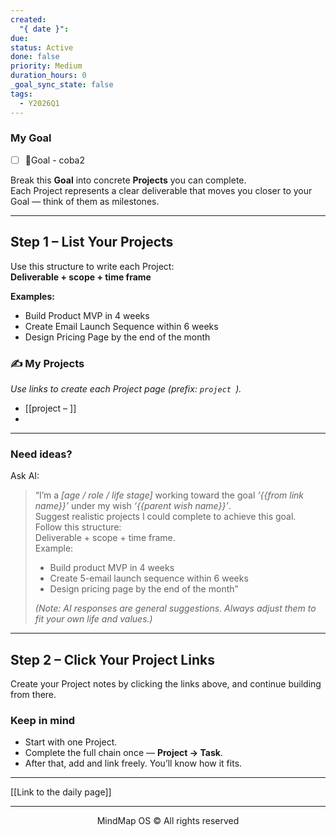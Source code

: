 ```yaml
---
created:
  "{ date }":
due:
status: Active
done: false
priority: Medium
duration_hours: 0
_goal_sync_state: false
tags:
  - Y2026Q1
---
```


### My Goal
- [ ] 🎯Goal - coba2

Break this **Goal** into concrete **Projects** you can complete.  
Each Project represents a clear deliverable that moves you closer to your Goal — think of them as milestones.

---

## Step 1 – List Your Projects

Use this structure to write each Project:  
**Deliverable + scope + time frame**

**Examples:**
- Build Product MVP in 4 weeks  
- Create Email Launch Sequence within 6 weeks  
- Design Pricing Page by the end of the month  

### ✍️ My Projects
*Use links to create each Project page (prefix: `project `).*
- [[project – ]]
- 

---

### Need ideas?

Ask AI:

> “I’m a *[age / role / life stage]* working toward the goal *‘{{from link name}}’* under my wish *‘{{parent wish name}}’*.  
> Suggest realistic projects I could complete to achieve this goal.  
> Follow this structure:  
> Deliverable + scope + time frame.  
> Example:  
> - Build product MVP in 4 weeks  
> - Create 5-email launch sequence within 6 weeks  
> - Design pricing page by the end of the month”
>
> *(Note: AI responses are general suggestions. Always adjust them to fit your own life and values.)*

---

## Step 2 – Click Your Project Links

Create your Project notes by clicking the links above, and continue building from there.

### Keep in mind
- Start with one Project.  
- Complete the full chain once — **Project → Task**.  
- After that, add and link freely. You’ll know how it fits.

---

[[Link to the daily page]]

---

<p align="center">MindMap OS © All rights reserved</p>
